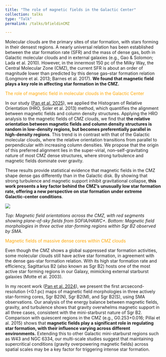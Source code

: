 ```yaml
---
title: "The role of magnetic fields in the Galactic Center"
collection: talks
type: "Talk"
permalink: /talks/bfieldinCMZ

---
```


Molecular clouds are the primary sites of star formation, with stars forming in their densest regions. A nearly universal relation has been established between the star formation rate (SFR) and the mass of dense gas, both in Galactic molecular clouds and in external galaxies (e.g., Gao & Solomon; Lada et al. 2010). However, in the innermost 150 pc of the Milky Way, the Central Molecular Zone (CMZ), the current SFR is about an order of magnitude lower than predicted by this dense gas–star formation relation (Longmore et al. 2013; Barnes et al. 2017). **We found that magnetic field plays a key role in affecting star formation in the CMZ.**


<span style="color:orange">The role of magnetic field in molecular clouds in the Galactic Center</span>

In our study ([Pan et al. 2025](https://ui.adsabs.harvard.edu/abs/2025arXiv250804599P/abstract)), we applied the Histogram of Relative Orientation (HRO, Soler et al. 2013) method, which quantifies the alignment between magnetic fields and column density structures. Applying the HRO analysis to the magnetic fields of CMZ clouds, we find that **the relative orientation between magnetic fields and column density structures is random in low-density regions, but becomes preferentially parallel in high-density regions**. This trend is in contrast with that of the Galactic molecular clouds, where the relative orientation transitions from parallel to perpendicular with increasing column densities. We propose that the origin of this preferred alignment lies in the super-virial, non–self-gravitating nature of most CMZ dense structures, where strong turbulence and magnetic fields dominate over gravity.

These results provide statistical evidence that magnetic fields in the CMZ shape dense gas differently than in the Galactic disk. By showing that strong turbulence and magnetic support inhibit gravitational collapse, **this work presents a key factor behind the CMZ’s unusually low star formation rate, offering a new perspective on star formation under extreme Galactic-center conditions**.

![](https://xingpan1017.github.io/images/cmz_pol_zoom.png)

*Top: Magnetic field orientations across the CMZ, with red segments showing plane-of-sky fields from SOFIA/HAWC+. Bottom: Magnetic field morphologies in three active star-forming regions within Sgr B2 observed by SMA.*

<span style="color:orange"> Magnetic fields of massive dense cores within CMZ clouds </span>

Even though the CMZ shows a global suppressed star formation activities, some molecular clouds still have active star formation, in agreement with the dense gas-star formation relation. With its high star formation rate and efficiency, Sagittarius B2 (also known as Sgr B2) hosts one of the most active star forming regions in our Galaxy, mimicking external starburst galaxies (Motte et al. 2003).

In my recent work ([Pan et al. 2024](https://ui.adsabs.harvard.edu/abs/2024ApJ...972...30P/abstract)), we present the first arcsecond-resolution (<0.1 pc) maps of magnetic field morphologies in three actively star-forming cores, Sgr B2(N), Sgr B2(M), and Sgr B2(S), using SMA observations. Our analysis of the energy balance between magnetic fields, gravity, and turbulence shows that gravity overwhelms magnetic support in all three cases, consistent with the mini-starburst nature of Sgr B2. Comparison with quiescent regions in the CMZ (e.g., G0.253+0.016; Pillai et al. 2015) shows that **magnetic fields play a significant role in regulating star formation, with their influence varying across different environments.** Extending this to other Galactic mini-starburst regions such as W43 and NGC 6334, our multi-scale studies suggest that maintaining supercritical conditions (gravity overpowering magnetic fields) across spatial scales may be a key factor for triggering intense star formation. 
